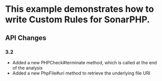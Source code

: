 # This example demonstrates how to write **Custom Rules** for SonarPHP.

## API Changes

### 3.2 

* Added a new PHPCheck#terminate method, which is called at the end of the analysis 
* Added a new PhpFile#uri method to retrieve the underlying file URI
